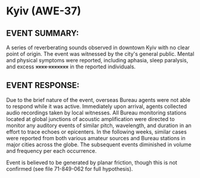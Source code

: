 # Kyiv (AWE-37)

## EVENT SUMMARY:

A series of reverberating sounds observed in downtown Kyiv with no clear point of origin. The event was witnessed by the city's general public. Mental and physical symptoms were reported, including aphasia, sleep paralysis, and excess ~~xxxx xxxxxxx~~ in the reported individuals.

## EVENT RESPONSE:

Due to the brief nature of the event, overseas Bureau agents were not able to respond while it was active. Immediately upon arrival, agents collected audio recordings taken by local witnesses. All Bureau monitoring stations located at global junctions of acoustic amplification were directed to monitor any auditory events of similar pitch, wavelength, and duration in an effort to trace echoes or epicenters. In the following weeks, similar cases were reported from both various amateur sources and Bureau stations in major cities across the globe. The subsequent events diminished in volume and frequency per each occurrence.

Event is believed to be generated by planar friction, though this is not confirmed (see file 71-849-062 for full hypothesis).
